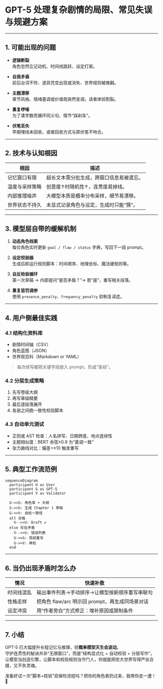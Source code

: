 # GPT-5 处理复杂剧情的局限、常见失误与规避方案

---

## 1. 可能出现的问题

- **逻辑断裂**  
  角色忽然忘记动机、时间线跳跃、设定打架。

- **自我矛盾**  
  前后台词不符、道具凭空出现或消失、世界规则被推翻。

- **主题漂移**  
  章节风格、情绪基调或价值观突然变调，读者体验割裂。

- **重复啰嗦**  
  为了凑字数而循环同义句、情节“踩刹车”。

- **伏笔丢失**  
  早期埋线未回收，或者回收方式与原伏笔不吻合。

---

## 2. 技术与认知根因

| 根因 | 描述 |
|------|------|
| 记忆窗口有限 | 超长文本需分批生成，跨窗口信息易被遗忘。 |
| 温度与采样策略 | 创意度↑时随机性↑，连贯度易掉线。 |
| 内部推理噪声 | 大模型本质是概率分布采样，细节易漂移。 |
| 世界状态不持久 | 未显式记录角色与设定，生成时只能“猜”。 |

---

## 3. 模型层自带的缓解机制

1. **动态角色档案**  
   每位角色实时更新 `goal / flaw / status` 字典，写回下一段 prompt。  

2. **设定校验器**  
   生成后即运行规则脚本：时间顺序、地理坐标、魔法硬规则等。  

3. **自反检验循环**  
   第一次草稿 → 内部提问“是否矛盾？”→ 若“是”，重写相关段落。  

4. **重复惩罚调参**  
   使用 `presence_penalty`、`frequency_penalty` 抑制复读症。

---

## 4. 用户侧最佳实践

### 4.1 结构化资料库

- 剧情时间轴（CSV）  
- 角色蓝图（JSON）  
- 世界观百科（Markdown or YAML）

> 每次续写都把关键字段嵌入 prompt，形成“圣经”。

### 4.2 分层生成策略

1. 先写卷级大纲  
2. 再写章级精要  
3. 最后逐段落展开  
4. 各层之间跑一致性校验脚本

### 4.3 自动单元测试

- 正则或 AST 检查：人名拼写、日期跨度、地点连续性  
- 主题相似度：BERT 余弦≥0.9 为“基调一致”  
- 张力曲线对比：偏差>±10 触发重写

---

## 5. 典型工作流范例

```mermaid
sequenceDiagram
  participant U as User
  participant G as GPT-5
  participant V as Validator

  U->>G: 角色库 + 大纲
  G->>G: 生成 Chapter 1 草稿
  G->>V: 自检一致性
  alt 合格
    V-->>U: Draft ✔
  else 存在矛盾
    V-->>G: 错误列表
    G->>G: 局部重写
    G->>V: 再检
  end
```

---

## 6. 当仍出现矛盾时怎么办

| 情况 | 快速补救 |
|------|----------|
| 时间线混乱 | 输出事件列表→手动排序→让模型按新顺序重写串联句 |
| 性格走样 | 把角色 flaw/arc 明示回 prompt，再生成同场景对话 |
| 设定冲突 | 用“作者旁白”方式修正：增补原因或限制条件 |

---

## 7. 小结

GPT-5 已大幅提升长程记忆与推理，但**概率模型天生会波动**。  
守护连贯性的秘诀并非“无限窗口”，而是“结构显式化 + 自动校验 + 分层写作”。  
让模型当创造引擎，让脚本和校验规则当守门人，你就能把宏大世界写得严丝合缝，又不失灵魂。  

准备好试一次“脚本+校验”双保险流程吗？把你的角色表扔过来，我带你走一遭！ 🚀
